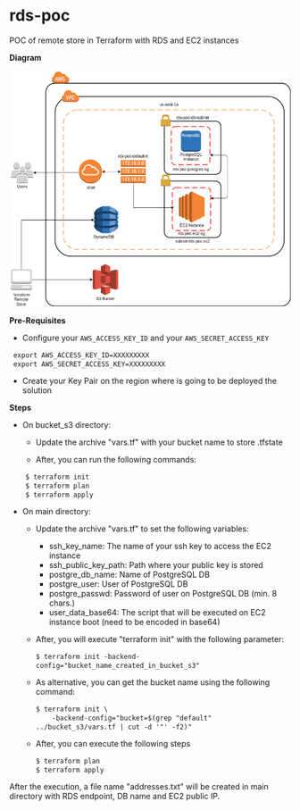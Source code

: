 # rds-poc

POC of remote store in Terraform with RDS and EC2 instances

**Diagram**

![Diagram](diagram.png)

**Pre-Requisites**

* Configure your `AWS_ACCESS_KEY_ID` and your `AWS_SECRET_ACCESS_KEY`
```
 export AWS_ACCESS_KEY_ID=XXXXXXXXX
 export AWS_SECRET_ACCESS_KEY=XXXXXXXXX
```
* Create your Key Pair on the region where is going to be deployed the solution

**Steps**
* On bucket_s3 directory:
  - Update the archive "vars.tf" with your bucket name to store .tfstate

  - After, you can run the following commands:
```
    $ terraform init
    $ terraform plan
    $ terraform apply
```
* On main directory:
  - Update the archive "vars.tf" to set the following variables:
    - ssh_key_name: The name of your ssh key to access the EC2 instance
    - ssh_public_key_path: Path where your public key is stored
    - postgre_db_name: Name of PostgreSQL DB
    - postgre_user: User of PostgreSQL DB
    - postgre_passwd: Password of user on PostgreSQL DB (min. 8 chars.)
    - user_data_base64: The script that will be executed on EC2 instance boot (need to be encoded in base64)
    
  - After, you will execute "terraform init" with the following parameter:
    ```
    $ terraform init -backend-config="bucket_name_created_in_bucket_s3"
    ```
  - As alternative, you can get the bucket name using the following command:
    ```
    $ terraform init \
        -backend-config="bucket=$(grep "default" ../bucket_s3/vars.tf | cut -d '"' -f2)"
    ```
  - After, you can execute the following steps
    ```
    $ terraform plan
    $ terraform apply
    ```

After the execution, a file name "addresses.txt" will be created in main directory with RDS endpoint, DB name and EC2 public IP.
